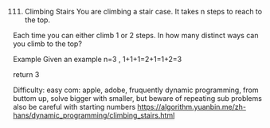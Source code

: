 111. Climbing Stairs
You are climbing a stair case. It takes n steps to reach to the top.

Each time you can either climb 1 or 2 steps. In how many distinct ways can you climb to the top?

Example
Given an example n=3 , 1+1+1=2+1=1+2=3

return 3

Difficulty: easy
com: apple, adobe, fruquently 
dynamic programming, from buttom up, solve bigger with smaller, but beware of repeating sub problems
also be careful with starting numbers
https://algorithm.yuanbin.me/zh-hans/dynamic_programming/climbing_stairs.html
